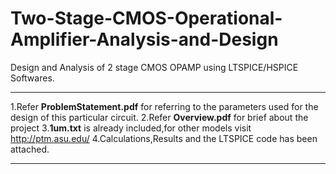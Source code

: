 # Two-Stage-CMOS-Operational-Amplifier-Analysis-and-Design
Design and Analysis of 2 stage CMOS OPAMP using LTSPICE/HSPICE Softwares.
************************************************************************************************************************

1.Refer **ProblemStatement.pdf** for referring to the parameters used for the design of this particular circuit.
2.Refer **Overview.pdf** for brief about the project
3.**1um.txt** is already included,for other models visit http://ptm.asu.edu/
4.Calculations,Results and the LTSPICE code has been attached. 

************************************************************************************************************************
